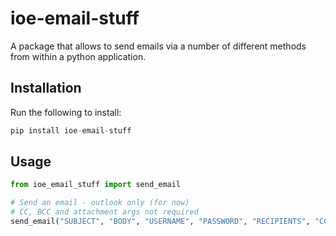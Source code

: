 # ioe-email-stuff

A package that allows to send emails via a number of different methods from within a python application.

## Installation

Run the following to install:

```python
pip install ioe-email-stuff
```

## Usage

```python
from ioe_email_stuff import send_email

# Send an email - outlook only (for now)
# CC, BCC and attachment args not required
send_email("SUBJECT", "BODY", "USERNAME", "PASSWORD", "RECIPIENTS", "CCs", "BCCs", ["./ATTACHMENT1.png", "./ATTACHMENT2.png"])
```